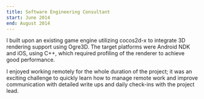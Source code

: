 ```yaml
---
title: Software Engineering Consultant
start: June 2014
end: August 2014
---
```


I built upon an existing game engine utilizing cocos2d-x to integrate 3D rendering support using Ogre3D. The target platforms were Android NDK and iOS, using C++, which required profiling of the renderer to achieve good performance.

I enjoyed working remotely for the whole duration of the project; it was an exciting challenge to quickly learn how to manage remote work and improve communication with detailed write ups and daily check-ins with the project lead.
